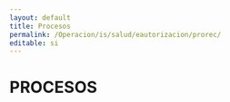 ```yaml
---
layout: default
title: Procesos
permalink: /Operacion/is/salud/eautorizacion/prorec/
editable: si
---
```


# PROCESOS

